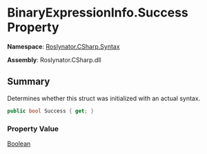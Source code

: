 # BinaryExpressionInfo\.Success Property

**Namespace**: [Roslynator.CSharp.Syntax](../../README.md)

**Assembly**: Roslynator\.CSharp\.dll

## Summary

Determines whether this struct was initialized with an actual syntax\.

```csharp
public bool Success { get; }
```

### Property Value

[Boolean](https://docs.microsoft.com/en-us/dotnet/api/system.boolean)

